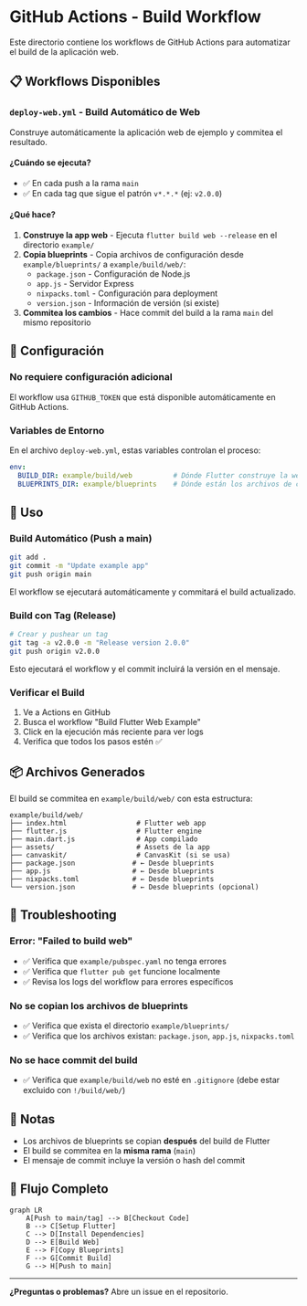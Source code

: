 # GitHub Actions - Build Workflow

Este directorio contiene los workflows de GitHub Actions para automatizar el build de la aplicación web.

## 📋 Workflows Disponibles

### `deploy-web.yml` - Build Automático de Web

Construye automáticamente la aplicación web de ejemplo y commitea el resultado.

#### ¿Cuándo se ejecuta?

- ✅ En cada push a la rama `main`
- ✅ En cada tag que sigue el patrón `v*.*.*` (ej: `v2.0.0`)

#### ¿Qué hace?

1. **Construye la app web** - Ejecuta `flutter build web --release` en el directorio `example/`
2. **Copia blueprints** - Copia archivos de configuración desde `example/blueprints/` a `example/build/web/`:
   - `package.json` - Configuración de Node.js
   - `app.js` - Servidor Express
   - `nixpacks.toml` - Configuración para deployment
   - `version.json` - Información de versión (si existe)
3. **Commitea los cambios** - Hace commit del build a la rama `main` del mismo repositorio

## 🔧 Configuración

### No requiere configuración adicional

El workflow usa `GITHUB_TOKEN` que está disponible automáticamente en GitHub Actions.

### Variables de Entorno

En el archivo `deploy-web.yml`, estas variables controlan el proceso:

```yaml
env:
  BUILD_DIR: example/build/web          # Dónde Flutter construye la web
  BLUEPRINTS_DIR: example/blueprints    # Dónde están los archivos de config
```

## 🚀 Uso

### Build Automático (Push a main)

```bash
git add .
git commit -m "Update example app"
git push origin main
```

El workflow se ejecutará automáticamente y commitará el build actualizado.

### Build con Tag (Release)

```bash
# Crear y pushear un tag
git tag -a v2.0.0 -m "Release version 2.0.0"
git push origin v2.0.0
```

Esto ejecutará el workflow y el commit incluirá la versión en el mensaje.

### Verificar el Build

1. Ve a Actions en GitHub
2. Busca el workflow "Build Flutter Web Example"
3. Click en la ejecución más reciente para ver logs
4. Verifica que todos los pasos estén ✅

## 📦 Archivos Generados

El build se commitea en `example/build/web/` con esta estructura:

```
example/build/web/
├── index.html                 # Flutter web app
├── flutter.js                 # Flutter engine
├── main.dart.js               # App compilado
├── assets/                    # Assets de la app
├── canvaskit/                 # CanvasKit (si se usa)
├── package.json              # ← Desde blueprints
├── app.js                    # ← Desde blueprints
├── nixpacks.toml             # ← Desde blueprints
└── version.json              # ← Desde blueprints (opcional)
```

## 🐛 Troubleshooting

### Error: "Failed to build web"

- ✅ Verifica que `example/pubspec.yaml` no tenga errores
- ✅ Verifica que `flutter pub get` funcione localmente
- ✅ Revisa los logs del workflow para errores específicos

### No se copian los archivos de blueprints

- ✅ Verifica que exista el directorio `example/blueprints/`
- ✅ Verifica que los archivos existan: `package.json`, `app.js`, `nixpacks.toml`

### No se hace commit del build

- ✅ Verifica que `example/build/web` no esté en `.gitignore` (debe estar excluido con `!/build/web/`)

## 📝 Notas

- Los archivos de blueprints se copian **después** del build de Flutter
- El build se commitea en la **misma rama** (`main`)
- El mensaje de commit incluye la versión o hash del commit

## 🔄 Flujo Completo

```mermaid
graph LR
    A[Push to main/tag] --> B[Checkout Code]
    B --> C[Setup Flutter]
    C --> D[Install Dependencies]
    D --> E[Build Web]
    E --> F[Copy Blueprints]
    F --> G[Commit Build]
    G --> H[Push to main]
```

---

**¿Preguntas o problemas?** Abre un issue en el repositorio.

